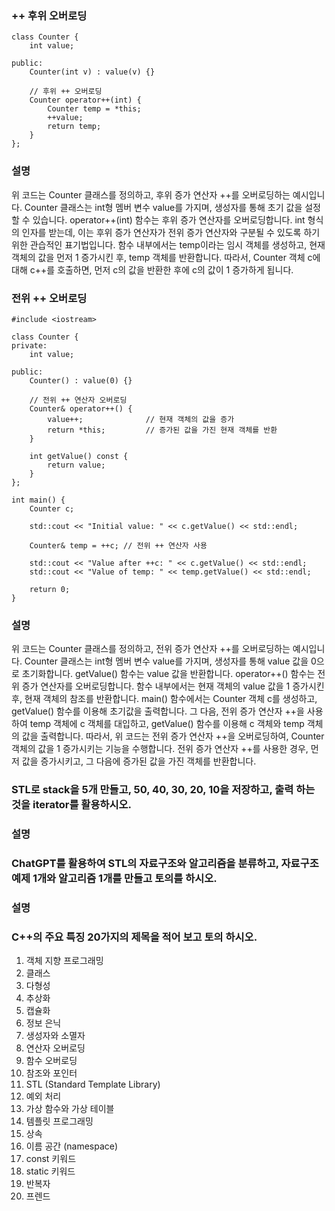 ### ++ 후위 오버로딩
~~~
class Counter {
    int value;

public:
    Counter(int v) : value(v) {}

    // 후위 ++ 오버로딩
    Counter operator++(int) {
        Counter temp = *this;
        ++value;
        return temp;
    }
};
~~~
### 설명

위 코드는 Counter 클래스를 정의하고, 후위 증가 연산자 ++를 오버로딩하는 예시입니다.
Counter 클래스는 int형 멤버 변수 value를 가지며, 생성자를 통해 초기 값을 설정할 수 있습니다.
operator++(int) 함수는 후위 증가 연산자를 오버로딩합니다. int 형식의 인자를 받는데, 이는 후위 증가 연산자가 전위 증가 연산자와 구분될 수 있도록 하기 위한 관습적인 표기법입니다.
함수 내부에서는 temp이라는 임시 객체를 생성하고, 현재 객체의 값을 먼저 1 증가시킨 후, temp 객체를 반환합니다.
따라서, Counter 객체 c에 대해 c++를 호출하면, 먼저 c의 값을 반환한 후에 c의 값이 1 증가하게 됩니다.

### 전위 ++ 오버로딩
```
#include <iostream>

class Counter {
private:
    int value;

public:
    Counter() : value(0) {}

    // 전위 ++ 연산자 오버로딩
    Counter& operator++() {
        value++;              // 현재 객체의 값을 증가
        return *this;         // 증가된 값을 가진 현재 객체를 반환
    }

    int getValue() const {
        return value;
    }
};

int main() {
    Counter c;

    std::cout << "Initial value: " << c.getValue() << std::endl;

    Counter& temp = ++c; // 전위 ++ 연산자 사용

    std::cout << "Value after ++c: " << c.getValue() << std::endl;
    std::cout << "Value of temp: " << temp.getValue() << std::endl;

    return 0;
}
```

### 설명

위 코드는 Counter 클래스를 정의하고, 전위 증가 연산자 ++를 오버로딩하는 예시입니다.
Counter 클래스는 int형 멤버 변수 value를 가지며, 생성자를 통해 value 값을 0으로 초기화합니다. getValue() 함수는 value 값을 반환합니다.
operator++() 함수는 전위 증가 연산자를 오버로딩합니다. 함수 내부에서는 현재 객체의 value 값을 1 증가시킨 후, 현재 객체의 참조를 반환합니다.
main() 함수에서는 Counter 객체 c를 생성하고, getValue() 함수를 이용해 초기값을 출력합니다. 그 다음, 전위 증가 연산자 ++을 사용하여 temp 객체에 c 객체를 대입하고, getValue() 함수를 이용해 c 객체와 temp 객체의 값을 출력합니다.
따라서, 위 코드는 전위 증가 연산자 ++을 오버로딩하여, Counter 객체의 값을 1 증가시키는 기능을 수행합니다. 전위 증가 연산자 ++를 사용한 경우, 먼저 값을 증가시키고, 그 다음에 증가된 값을 가진 객체를 반환합니다.

###  STL로 stack을 5개 만들고, 50, 40, 30, 20, 10을 저장하고, 출력 하는 것을 iterator를 활용하시오.

### 설명

### ChatGPT를 활용하여 STL의 자료구조와 알고리즘을 분류하고, 자료구조 예제 1개와 알고리즘 1개를 만들고 토의를 하시오.

### 설명 

### C++의 주요 특징 20가지의 제목을 적어 보고 토의 하시오.

1. 객체 지향 프로그래밍
2. 클래스 
3. 다형성
4. 추상화
5. 캡슐화
6. 정보 은닉
7. 생성자와 소멸자
8. 연산자 오버로딩
9. 함수 오버로딩
10. 참조와 포인터
11. STL (Standard Template Library)
12. 예외 처리
13. 가상 함수와 가상 테이블
14. 템플릿 프로그래밍
15. 상속
16. 이름 공간 (namespace)
17. const 키워드
18. static 키워드
19. 반복자
20. 프렌드
